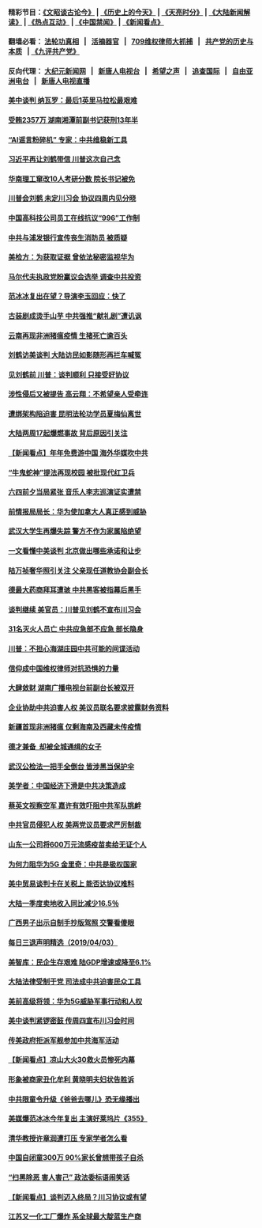 #### 精彩节目：[《文昭谈古论今》](http://134.209.198.168/wenzhao) | [《历史上的今天》](http://134.209.198.168/today-in-history) | [《天亮时分》](http://134.209.198.168/tianliang) | [《大陆新闻解读》](http://134.209.198.168/ntdtv-comedy) | [《热点互动》](http://134.209.198.168/ntdtv-rdhd)  | [《中国禁闻》](http://134.209.198.168/ntdtv-news) | [《新闻看点》](http://134.209.198.168/news-insight) 

  #### 翻墙必看： [法轮功真相](http://134.209.198.168:10000/videos/truth.html) &nbsp;&nbsp;|&nbsp;&nbsp; [活摘器官](http://134.209.198.168:10000/videos/res/Organs/) &nbsp;&nbsp;|&nbsp;&nbsp; [709维权律师大抓捕](http://134.209.198.168:10000/videos/709/) &nbsp;&nbsp;|&nbsp;&nbsp; [共产党的历史与本质](http://134.209.198.168:10000/videos/ccp.html) &nbsp;&nbsp;| [《九评共产党》](http://134.209.198.168:10000/videos/jiuping/) 

#### 反向代理： [大纪元新闻网](http://134.209.198.168:10080/) &nbsp;&nbsp;|&nbsp;&nbsp; [新唐人电视台](http://134.209.198.168:8000/) &nbsp;&nbsp;|&nbsp;&nbsp; [希望之声](http://134.209.198.168:8200/) &nbsp;&nbsp;|&nbsp;&nbsp; [追查国际](http://134.209.198.168:10010/) &nbsp;&nbsp;|&nbsp;&nbsp; [自由亚洲电台](http://134.209.198.168:9800/) &nbsp;&nbsp;|&nbsp;&nbsp; [新唐人电视直播](http://134.209.198.168/) 

#### [美中谈判 纳瓦罗：最后1英里马拉松最艰难](../pages/nsc413/n11164249.md?t=04050337) 


#### [受贿2357万 湖南湘潭前副书记获刑13年半](../pages/nsc413/n11163639.md?t=04050337) 

#### [“AI谣言粉碎机” 专家：中共维稳新工具](../pages/nsc413/n11163904.md?t=04050337) 

#### [习近平再让刘鹤带信 川普这次自己念](../pages/nsc413/n11164167.md?t=04050337) 

#### [华南理工窜改10人考研分数 院长书记被免](../pages/nsc413/n11163142.md?t=04050337) 

#### [川普会刘鹤 未定川习会 协议四周内见分晓](../pages/nsc413/n11163844.md?t=04050337) 

#### [中国高科技公司员工在线抗议“996”工作制](../pages/nsc413/n11163835.md?t=04050337) 

#### [中共与浦发银行宣传丧生消防员 被质疑](../pages/nsc413/n11163520.md?t=04050337) 

#### [美检方：为获取证据 曾依法秘密监视华为](../pages/nsc413/n11163689.md?t=04050337) 

#### [马尔代夫执政党盼赢议会选举 调查中共投资](../pages/nsc413/n11163495.md?t=04050337) 

#### [范冰冰复出在望？导演李玉回应：快了](../pages/nsc413/n11163094.md?t=04050337) 

#### [古装剧成烫手山芋 中共强推“献礼剧”遭讥讽](../pages/nsc413/n11160891.md?t=04050337) 

#### [云南再现非洲猪瘟疫情 生猪死亡逾百头](../pages/nsc413/n11163609.md?t=04050337) 

#### [刘鹤访美谈判 大陆访民如影随形再拦车喊冤](../pages/nsc413/n11163547.md?t=04050337) 

#### [见刘鹤前 川普：谈判顺利 只接受好协议](../pages/nsc413/n11162965.md?t=04050337) 

#### [涉性侵后又被提告 高云翔：不希望亲人受牵连](../pages/nsc413/n11163273.md?t=04050337) 

#### [遭绑架构陷迫害 昆明法轮功学员夏梅仙离世](../pages/nsc413/n11160128.md?t=04050337) 

#### [大陆两周17起爆燃事故 背后原因引关注](../pages/nsc413/n11163316.md?t=04050337) 

#### [【新闻看点】年年免费游中国 海外华媒吹中共](../pages/nsc413/n11163361.md?t=04050337) 

#### [“牛鬼蛇神”提法再现校园 被批现代红卫兵](../pages/nsc413/n11163551.md?t=04050337) 

#### [六四前夕当局紧张 音乐人李志巡演证实遭禁](../pages/nsc413/n11163396.md?t=04050337) 

#### [前情报局局长：华为使加拿大人真正感到威胁](../pages/nsc413/n11163416.md?t=04050337) 

#### [武汉大学生再爆失踪 警方不作为家属陷绝望](../pages/nsc413/n11163251.md?t=04050337) 

#### [一文看懂中美谈判 北京做出哪些承诺和让步](../pages/nsc413/n11162886.md?t=04050337) 

#### [陆万祯奢华照引关注 父亲现任道教协会副会长](../pages/nsc413/n11163115.md?t=04050337) 

#### [德最大药商拜耳遭骇 中共黑客被指幕后黑手](../pages/nsc413/n11163152.md?t=04050337) 

#### [谈判继续 美官员：川普见刘鹤不宣布川习会](../pages/nsc413/n11163387.md?t=04050337) 

#### [31名灭火人员亡 中共应急部不应急 部长隐身](../pages/nsc413/n11163049.md?t=04050337) 

#### [川普：不担心海湖庄园中共可能的间谍活动](../pages/nsc413/n11163088.md?t=04050337) 

#### [信仰成中国维权律师对抗恐惧的力量](../pages/nsc413/n11162894.md?t=04050337) 


#### [大肆敛财 湖南广播电视台前副台长被双开](../pages/nsc413/n11162535.md?t=04050337) 

#### [企业协助中共迫害人权 美议员联名要求披露财务资料](../pages/nsc413/n11162713.md?t=04050337) 

#### [新疆首现非洲猪瘟 仅剩海南及西藏未传疫情](../pages/nsc413/n11162263.md?t=04050337) 

#### [德才兼备  却被全城通缉的女子](../pages/nsc413/n11161232.md?t=04050337) 

#### [武汉公检法一把手全倒台 皆涉黑当保护伞](../pages/nsc413/n11162332.md?t=04050337) 

#### [美学者：中国经济下滑是中共决策造成](../pages/nsc413/n11161823.md?t=04050337) 

#### [蔡英文视察空军 嘉许有效吓阻中共军队挑衅](../pages/nsc413/n11162088.md?t=04050337) 

#### [中共官员侵犯人权 美两党议员要求严厉制裁](../pages/nsc413/n11161642.md?t=04050337) 

#### [山东一公司将600万元流感疫苗卖给无证个人](../pages/nsc413/n11161941.md?t=04050337) 

#### [为何力阻华为5G 金里奇：中共是极权国家](../pages/nsc413/n11160683.md?t=04050337) 

#### [美中贸易谈判卡在关税上 能否达协议难料](../pages/nsc413/n11161289.md?t=04050337) 

#### [大陆一季度卖地收入同比减少16.5％](../pages/nsc413/n11161632.md?t=04050337) 

#### [广西男子出示自制手抄版驾照 交警看傻眼](../pages/nsc413/n11161822.md?t=04050337) 

#### [每日三退声明精选（2019/04/03）](../pages/nsc413/n11161674.md?t=04050337) 

#### [美智库：民企生存艰难 陆GDP增速或降至6.1%](../pages/nsc413/n11161376.md?t=04050337) 

#### [大陆法律受制于党 司法成中共迫害民众工具](../pages/nsc413/n11160794.md?t=04050337) 

#### [美前高级将领：华为5G威胁军事行动和人权](../pages/nsc413/n11161385.md?t=04050337) 

#### [美中谈判紧锣密鼓 传周四宣布川习会时间](../pages/nsc413/n11161382.md?t=04050337) 

#### [传美政府拒派军舰参加中共海军活动](../pages/nsc413/n11161261.md?t=04050337) 

#### [【新闻看点】凉山大火30救火员惨死内幕](../pages/nsc413/n11160636.md?t=04050337) 

#### [形象被商家丑化牟利 黄晓明夫妇状告胜诉](../pages/nsc413/n11161119.md?t=04050337) 

#### [中共限童令升级《爸爸去哪儿》恐无缘播出](../pages/nsc413/n11160671.md?t=04050337) 

#### [美媒爆范冰冰今年复出 主演好莱坞片《355》](../pages/nsc413/n11160942.md?t=04050337) 

#### [清华教授许章润遭打压 专家学者怎么看](../pages/nsc413/n11160739.md?t=04050337) 

#### [中国自闭童300万 90%家长曾想带孩子自杀](../pages/nsc413/n11160842.md?t=04050337) 

#### [“扫黑除恶 害人害己” 政法委标语闹笑话](../pages/nsc413/n11160834.md?t=04050337) 

#### [【新闻看点】谈判迈入终局？川习协议或有望](../pages/nsc413/n11160762.md?t=04050337) 

#### [江苏又一化工厂爆炸 系全球最大靛蓝生产商](../pages/nsc413/n11160937.md?t=04050337) 

